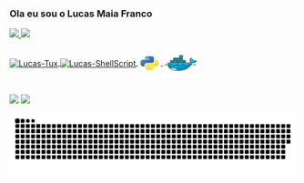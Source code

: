 ### Ola eu sou o Lucas Maia Franco

 <div>
  <a href="https://github.com/lucasmaiafranco">
  <img height="150em" src="https://github-readme-stats.vercel.app/api?username=lucasmaiafranco&show_icons=true&theme=chartreuse-dark&include_all_commits=true&count_private=true"/>
  <img height="150em" src="https://github-readme-stats.vercel.app/api/top-langs/?username=lucasmaiafranco&layout=compact&langs_count=7&theme=chartreuse-dark"/>
</div>

<div style="display: inline_block"><br>
  <img align="center" alt="Lucas-Tux" height="60" width="50" src="https://upload.wikimedia.org/wikipedia/commons/3/35/Tux.svg">
  <img align="center" alt="Lucas-ShellScript" height="40" width="120" src="https://img.shields.io/badge/Shell_Script-121011?style=for-the-badge&logo=gnu-bash&logoColor=white"> 
  <img align="center" alt="Lucas-Python" height="30" width="40" src="https://raw.githubusercontent.com/devicons/devicon/master/icons/python/python-original.svg">
  <img align="center" alt="Lucas-Docker" height="50" width="60" src="https://raw.githubusercontent.com/devicons/devicon/master/icons/docker/docker-original.svg">
</div>
  
##
  
<div> 
  <a href = "mailto:lucas.maiafranco@gmail.com"><img src="https://img.shields.io/badge/-Gmail-%23333?style=for-the-badge&logo=gmail&logoColor=white" target="_blank"></a>
  <a href="https://www.linkedin.com/in/lucasmaiafranco" target="_blank"><img src="https://img.shields.io/badge/-LinkedIn-%230077B5?style=for-the-badge&logo=linkedin&logoColor=white" target="_blank"></a> 
 
  ![Snake animation](https://github.com/lucasmaiafranco/lucasmaiafranco/blob/output/github-contribution-grid-snake.svg)
 
</div>
